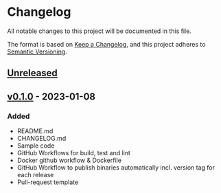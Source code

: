 # Changelog
All notable changes to this project will be documented in this file.

The format is based on [Keep a Changelog](https://keepachangelog.com/en/1.0.0/),
and this project adheres to [Semantic Versioning](https://semver.org/spec/v2.0.0.html).

## [Unreleased]

## [v0.1.0] - 2023-01-08
### Added
* README.md
* CHANGELOG.md
* Sample code
* GitHub Workflows for build, test and lint
* Docker github workflow & Dockerfile
* GitHub Workflow to publish binaries automatically incl. version tag for each release
* Pull-request template

[unreleased]: https://github.com/yawn77/tmplgolang/compare/v0.3.0...HEAD
[v0.1.0]: https://github.com/yawn77/tmplgolang/releases/tag/v0.1.0
